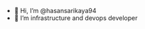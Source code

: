 - 👋 Hi, I’m @hasansarikaya94
- 👀 I’m infrastructure and devops developer


<!---
hasansarikaya94/hasansarikaya94 is a ✨ special ✨ repository because its `README.md` (this file) appears on your GitHub profile.
You can click the Preview link to take a look at your changes.
--->
